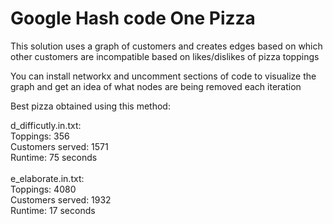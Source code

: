 # Google Hash code One Pizza

This solution uses a graph of customers and creates edges based on which other 
customers are incompatible based on likes/dislikes of pizza toppings

You can install networkx and uncomment sections of code to visualize 
the graph and get an idea of what nodes are being removed each iteration<br />

Best pizza obtained using this method:<br />

d_difficutly.in.txt:<br />
  Toppings: 356<br />
  Customers served: 1571<br />
  Runtime: 75 seconds<br />
  <br />
e_elaborate.in.txt:<br />
  Toppings: 4080<br />
  Customers served: 1932<br />
  Runtime: 17 seconds<br />
